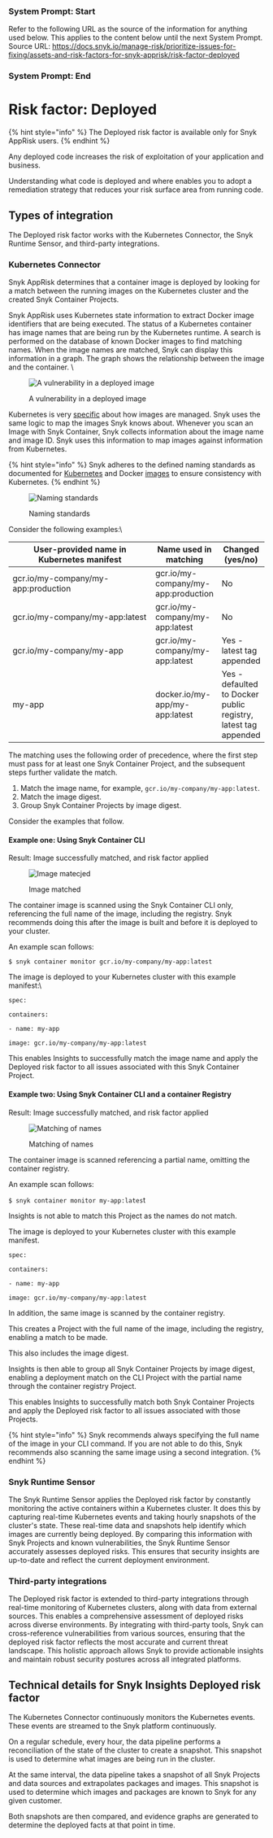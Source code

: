 ### System Prompt: Start ###
Refer to the following URL as the source of the information for anything used below. This applies to the content below until the next System Prompt.
Source URL: https://docs.snyk.io/manage-risk/prioritize-issues-for-fixing/assets-and-risk-factors-for-snyk-apprisk/risk-factor-deployed
### System Prompt: End ###

# Risk factor: Deployed

{% hint style="info" %}
The Deployed risk factor is available only for Snyk AppRisk users.
{% endhint %}

Any deployed code increases the risk of exploitation of your application and business.

Understanding what code is deployed and where enables you to adopt a remediation strategy that reduces your risk surface area from running code.

## Types of integration

The Deployed risk factor works with the Kubernetes Connector, the Snyk Runtime Sensor, and third-party integrations.

### Kubernetes **Connector**

Snyk AppRisk determines that a container image is deployed by looking for a match between the running images on the Kubernetes cluster and the created Snyk Container Projects.

Snyk AppRisk uses Kubernetes state information to extract Docker image identifiers that are being executed. The status of a Kubernetes container has image names that are being run by the Kubernetes runtime. A search is performed on the database of known Docker images to find matching names. When the image names are matched, Snyk can display this information in a graph. The graph shows the relationship between the image and the container. \


<figure><img src="https://lh6.googleusercontent.com/BoYMeFGbzjUmNmXbmtrklBcl9LLm9S94mwJWkrFA_5E5WIO07BsS3Zv-fbGBlXkNAx4oGnbBtzFijWTxUQbsnlzJI2QqprUJWPevpwBybhmwtzQayYnmW6_Qvhddgz1_vdy-NDZgQKUQhmxnY54xkrI" alt="A vulnerability in a deployed image"><figcaption><p>A vulnerability in a deployed image</p></figcaption></figure>

Kubernetes is very [specific](https://kubernetes.io/docs/concepts/containers/images/#image-names) about how images are managed. Snyk uses the same logic to map the images Snyk knows about. Whenever you scan an Image with Snyk Container, Snyk collects information about the image name and image ID. Snyk uses this information to map images against information from Kubernetes.

{% hint style="info" %}
Snyk adheres to the defined naming standards as documented for [Kubernetes](https://kubernetes.io/docs/concepts/containers/images/#image-names) and Docker [images](https://docs.docker.com/engine/reference/commandline/images/) to ensure consistency with Kubernetes.&#x20;
{% endhint %}

<figure><img src="../../../.gitbook/assets/Screenshot 2023-07-12 at 02.01.48.png" alt="Naming standards"><figcaption><p>Naming standards</p></figcaption></figure>

Consider the following examples:\


<table><thead><tr><th width="267.3333333333333">User-provided name in Kubernetes manifest </th><th>Name used in matching</th><th>Changed (yes/no)</th></tr></thead><tbody><tr><td>gcr.io/my-company/my-app:production</td><td>gcr.io/my-company/my-app:production</td><td>No</td></tr><tr><td>gcr.io/my-company/my-app:latest</td><td>gcr.io/my-company/my-app:latest</td><td>No</td></tr><tr><td>gcr.io/my-company/my-app</td><td>gcr.io/my-company/my-app:latest</td><td>Yes - latest tag appended</td></tr><tr><td>my-app</td><td>docker.io/my-app/my-app:latest</td><td>Yes - defaulted to Docker public registry, latest tag appended</td></tr></tbody></table>

The matching uses the following order of precedence, where the first step must pass for at least one Snyk Container Project, and the subsequent steps further validate the match.&#x20;

1. Match the image name, for example, `gcr.io/my-company/my-app:latest`.
2. Match the image digest.
3. Group Snyk Container Projects by image digest.

Consider the examples that follow.

#### **Example one: Using Snyk Container CLI**

Result: Image successfully matched, and risk factor applied

<figure><img src="../../../.gitbook/assets/Screenshot 2023-07-12 at 02.04.31.png" alt="Image matecjed"><figcaption><p>Image matched</p></figcaption></figure>

The container image is scanned using the Snyk Container CLI only, referencing the full name of the image, including the registry. Snyk recommends doing this after the image is built and before it is deployed to your cluster.

An example scan follows:

&#x20;`$ snyk container monitor gcr.io/my-company/my-app:latest`

The image is deployed to your Kubernetes cluster with this example manifest:\


`spec:`

&#x20; `containers:`

&#x20; `- name: my-app`

&#x20;   `image: gcr.io/my-company/my-app:latest`

This enables Insights to successfully match the image name and apply the Deployed risk factor to all issues associated with this Snyk Container Project.

#### **Example two: Using Snyk Container CLI and a container Registry**&#x20;

Result: Image successfully matched, and risk factor applied

<figure><img src="../../../.gitbook/assets/Screenshot 2023-07-12 at 02.05.31.png" alt="Matching of names"><figcaption><p>Matching of names</p></figcaption></figure>

The container image is scanned referencing a partial name, omitting the container registry.&#x20;

An example scan follows:

`$ snyk container monitor my-app:lates`t

Insights is not able to match this Project as the names do not match.&#x20;

The image is deployed to your Kubernetes cluster with this example manifest.

`spec:`

&#x20; `containers:`

&#x20; `- name: my-app`

&#x20;   `image: gcr.io/my-company/my-app:latest`

In addition, the same image is scanned by the container registry.&#x20;

This creates a Project with the full name of the image, including the registry, enabling a match to be made.&#x20;

This also includes the image digest.&#x20;

Insights is then able to group all Snyk Container Projects by image digest, enabling a deployment match on the CLI Project with the partial name through the container registry Project. &#x20;

This enables Insights to successfully match both Snyk Container Projects and apply the Deployed risk factor to all issues associated with those Projects.&#x20;

{% hint style="info" %}
Snyk recommends always specifying the full name of the image in your CLI command. If you are not able to do this, Snyk recommends also scanning the same image using a second integration.&#x20;
{% endhint %}

### Snyk Runtime Sensor

The Snyk Runtime Sensor applies the Deployed risk factor by constantly monitoring the active containers within a Kubernetes cluster. It does this by capturing real-time Kubernetes events and taking hourly snapshots of the cluster's state. These real-time data and snapshots help identify which images are currently being deployed. By comparing this information with Snyk Projects and known vulnerabilities, the Snyk Runtime Sensor accurately assesses deployed risks. This ensures that security insights are up-to-date and reflect the current deployment environment.

### Third-party integrations

The Deployed risk factor is extended to third-party integrations through real-time monitoring of Kubernetes clusters, along with data from external sources. This enables a comprehensive assessment of deployed risks across diverse environments. By integrating with third-party tools, Snyk can cross-reference vulnerabilities from various sources, ensuring that the deployed risk factor reflects the most accurate and current threat landscape. This holistic approach allows Snyk to provide actionable insights and maintain robust security postures across all integrated platforms.

## Technical details for Snyk Insights Deployed risk factor

The Kubernetes Connector continuously monitors the Kubernetes events. These events are streamed to the Snyk platform continuously.&#x20;

On a regular schedule, every hour, the data pipeline performs a reconciliation of the state of the cluster to create a snapshot. This snapshot is used to determine what images are being run in the cluster.

At the same interval, the data pipeline takes a snapshot of all Snyk Projects and data sources and extrapolates packages and images. This snapshot is used to determine which images and packages are known to Snyk for any given customer.&#x20;

Both snapshots are then compared, and evidence graphs are generated to determine the deployed facts at that point in time.&#x20;
